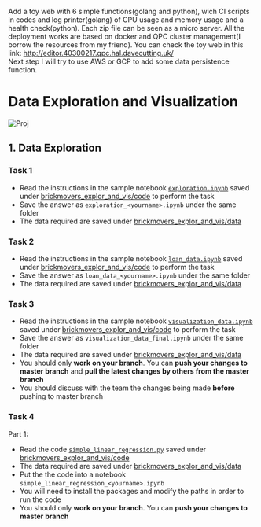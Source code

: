 Add a toy web with 6 simple functions(golang and python), wich CI scripts in codes and log printer(golang) of CPU usage and memory usage and a health check(python).
Each zip file can be seen as a micro server. All the deployment works are based on docker and QPC cluster management(I borrow the resources from my friend).
You can check the toy web in this link: http://editor.40300217.qpc.hal.davecutting.uk/  
Next step I will try to use AWS or GCP to add some data persistence function.

# Data Exploration and Visualization
![Proj](https://img.shields.io/badge/proj-wip-yellowgreen.svg)

## 1. Data Exploration
### Task 1
- Read the instructions in the sample notebook [`exploration.ipynb`](./code/exploration.ipynb) saved under [brickmovers_explor_and_vis/code](./code) to perform the task
- Save the answer as `exploration_<yourname>.ipynb` under the same folder
- The data required are saved under [brickmovers_explor_and_vis/data](./data)

### Task 2
- Read the instructions in the sample notebook [`loan_data.ipynb`](./code/loan_data.ipynb) saved under [brickmovers_explor_and_vis/code](./code) to perform the task
- Save the answer as `loan_data_<yourname>.ipynb` under the same folder
- The data required are saved under [brickmovers_explor_and_vis/data](./data)

### Task 3
- Read the instructions in the sample notebook [`visualization_data.ipynb`](./code/visualization_data.ipynb) saved under [brickmovers_explor_and_vis/code](./code) to perform the task
- Save the answer as `visualization_data_final.ipynb` under the same folder
- The data required are saved under [brickmovers_explor_and_vis/data](./data)
- You should only **work on your branch**. You can **push your changes to master branch** and **pull the latest changes by others from the master branch**
- You should discuss with the team the changes being made **before** pushing to master branch

### Task 4
Part 1:
- Read the code [`simple_linear_regression.py`](./code/simple_linear_regression.py) saved under [brickmovers_explor_and_vis/code](./code)
- The data required are saved under [brickmovers_explor_and_vis/data](./data)
- Put the the code into a notebook `simple_linear_regression_<yourname>.ipynb`
- You will need to install the packages and modify the paths in order to run the code
- You should only **work on your branch**. You can **push your changes to master branch**
